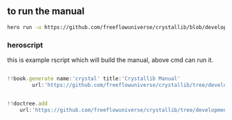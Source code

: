 ## to run the manual

```bash
hero run -u https://github.com/freeflowuniverse/crystallib/blob/development/manual/readme.md -r
```

### heroscript

this is example rscript which will build the manual, above cmd can run it.    

```js

!!book.generate name:'crystal' title:'Crystallib Manual'
        url:'https://github.com/freeflowuniverse/crystallib/tree/development/manual/book'


!!doctree.add
    url:'https://github.com/freeflowuniverse/crystallib/tree/development/manual/collections'


```